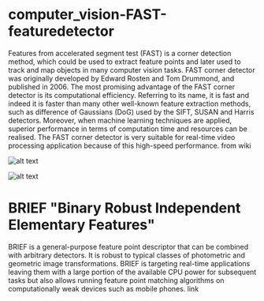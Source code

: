 # computer_vision-FAST-featuredetector
Features from accelerated segment test (FAST) is a corner detection method, which could be used to extract feature points and later used to track and map objects in many computer vision tasks. FAST corner detector was originally developed by Edward Rosten and Tom Drummond, and published in 2006. The most promising advantage of the FAST corner detector is its computational efficiency. Referring to its name, it is fast and indeed it is faster than many other well-known feature extraction methods, such as difference of Gaussians (DoG) used by the SIFT, SUSAN and Harris detectors. Moreover, when machine learning techniques are applied, superior performance in terms of computation time and resources can be realised. The FAST corner detector is very suitable for real-time video processing application because of this high-speed performance. from wiki

![alt text](https://github.com/kapishgarg14/computer_vision-FAST-featuredetector/blob/master/input.jpg)

![alt text](https://github.com/kapishgarg14/computer_vision-FAST-featuredetector/blob/master/output.png)


# BRIEF "Binary Robust Independent Elementary Features"
BRIEF is a general-purpose feature point descriptor that can be combined with arbitrary detectors. It is robust to typical classes of photometric and geometric image transformations. BRIEF is targeting real-time applications leaving them with a large portion of the available CPU power for subsequent tasks but also allows running feature point matching algorithms on computationally weak devices such as mobile phones. link
